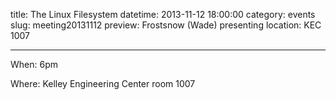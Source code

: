 title: The Linux Filesystem 
datetime: 2013-11-12 18:00:00
category: events
slug: meeting20131112
preview: Frostsnow (Wade) presenting
location: KEC 1007

---

When: 6pm

Where: Kelley Engineering Center room 1007
